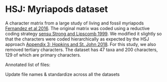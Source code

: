 # HSJ: Myriapods dataset #

 A character matrix from a large study of living and fossil myriapods [Fernandez et al 2016](https://doi.org/10.1093/sysbio/syw041). The original matrix was coded using a reductive coding strategy [sensu Strong and Lipscomb 1999](https://doi.org/10.1006/clad.1999.0114). We modified it slightly so that the characters were coded hierarchically as expected by the HSJ approach [Appendix 3; Hopkins and St. John 2018](https://doi.org/10.1098/rspb.2018.1784). For this study, we also removed tertiary characters. The dataset has 47 taxa and 200 characters, 129 of which are primary characters.

 Annotated list of files:

 Update file names & standardize across all the datasets
